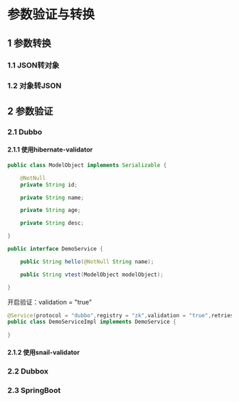 # 参数验证与转换

## 1 参数转换

### 1.1 JSON转对象



### 1.2 对象转JSON



## 2 参数验证

### 2.1 Dubbo

#### 2.1.1 使用hibernate-validator

```java
public class ModelObject implements Serializable {

    @NotNull
    private String id;

    private String name;

    private String age;

    private String desc;

}
```

```java
public interface DemoService {

    public String hello(@NotNull String name);

    public String vtest(ModelObject modelObject);

}
```

开启验证：validation = "true"

```java
@Service(protocol = "dubbo",registry = "zk",validation = "true",retries = 1)
public class DemoServiceImpl implements DemoService {
    
}
```

#### 2.1.2 使用snail-validator



### 2.2 Dubbox

### 2.3 SpringBoot